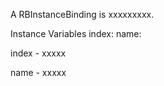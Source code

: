 A RBInstanceBinding is xxxxxxxxx.Instance Variables	index:		<Object>	name:		<Object>index	- xxxxxname	- xxxxx